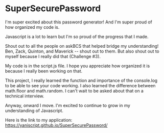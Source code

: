 # SuperSecurePassword

I'm super excited about this password generator! And I'm super proud of how organized my code is.

Javascript is a lot to learn but I'm so proud of the progress that I made.

Shout out to all the people on askBCS that helped bridge my understanding! Ben, Zack, Quinton, and Maverick -- shout out to them. 
But also shout out to myself because I really did that (Challenge #3).

My code is in the script.js file.
I hope you appreciate how organized it is because I really been working on that.

This project, I really learned the function and importance of the console.log to be able to see your code working. I also learned the 
difference between math.floor and math.random. I can't wait to be asked about that on a technical interview. 

Anyway, onward I move. I'm excited to continue to grow in my understanding of Javascript.

Here is the link to my application: https://yaniscript.github.io/SuperSecurePassword/
